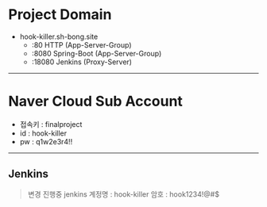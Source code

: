 # Project Domain

- hook-killer.sh-bong.site
  - :80 HTTP (App-Server-Group)
  - :8080 Spring-Boot (App-Server-Group)
  - :18080 Jenkins (Proxy-Server)

---

# Naver Cloud Sub Account

- 접속키 : finalproject
- id : hook-killer
- pw : q1w2e3r4!!

---

## Jenkins

> 변경 진행중
> jenkins 계정명 : hook-killer
> 암호 : hook1234!@#$
